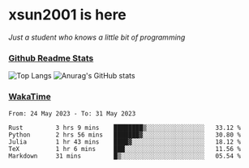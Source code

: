 # xsun2001 is here

*Just a student who knows a little bit of programming*

### [Github Readme Stats](https://github.com/anuraghazra/github-readme-stats)

![Top Langs](https://github-readme-stats.vercel.app/api/top-langs/?username=xsun2001&layout=compact&theme=radical) ![Anurag's GitHub stats](https://github-readme-stats.vercel.app/api?username=xsun2001&show_icons=true&theme=radical)

### [WakaTime](https://wakatime.com)

<!--START_SECTION:waka-->

```text
From: 24 May 2023 - To: 31 May 2023

Rust         3 hrs 9 mins    ████████▒░░░░░░░░░░░░░░░░   33.12 %
Python       2 hrs 56 mins   ███████▓░░░░░░░░░░░░░░░░░   30.80 %
Julia        1 hr 43 mins    ████▓░░░░░░░░░░░░░░░░░░░░   18.12 %
TeX          1 hr 6 mins     ███░░░░░░░░░░░░░░░░░░░░░░   11.56 %
Markdown     31 mins         █▒░░░░░░░░░░░░░░░░░░░░░░░   05.54 %
```

<!--END_SECTION:waka-->
